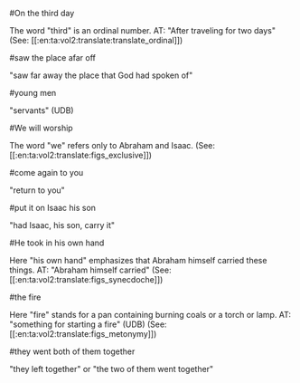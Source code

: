 #On the third day

The word "third" is an ordinal number. AT: "After traveling for two days" (See: [[:en:ta:vol2:translate:translate_ordinal]])

#saw the place afar off

"saw far away the place that God had spoken of"

#young men

"servants" (UDB)

#We will worship

The word "we" refers only to Abraham and Isaac. (See: [[:en:ta:vol2:translate:figs_exclusive]])

#come again to you

"return to you"

#put it on Isaac his son

"had Isaac, his son, carry it"

#He took in his own hand

Here "his own hand" emphasizes that Abraham himself carried these things. AT: "Abraham himself carried" (See: [[:en:ta:vol2:translate:figs_synecdoche]])

#the fire

Here "fire" stands for a pan containing burning coals or a torch or lamp. AT: "something for starting a fire" (UDB) (See: [[:en:ta:vol2:translate:figs_metonymy]])

#they went both of them together

"they left together" or "the two of them went together"
